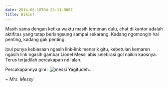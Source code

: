 ```yaml
---
date: 2014-06-18T04:23:11.000Z
title: Bikin!
---
```



Masih sama dengan ketika waktu masih temenan dulu, chat di kantor adalah aktifitas yang tetap berlangsung sampai sekarang. Kadang ngomongin hal penting, kadang gak penting. 

Ipul punya kebiasaan ngasih link-link menarik gitu, kebetulan kemaren ngasih link ngasih gambar Lionel Messi abis selebrasi gol naikin kaosnya. Terus terjadilah percakapan ndilalah. 

Percakapannya gini :
![messi](/img/uploads/messi-2.png)
Yagitudeh.... 


*~ Mrs. Messy*